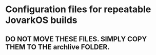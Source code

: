 # Configuration files for repeatable JovarkOS builds

## DO NOT MOVE THESE FILES. SIMPLY COPY THEM TO THE archlive FOLDER.